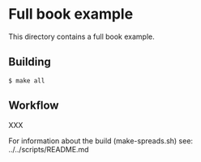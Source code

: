 Full book example
=================

This directory contains a full book example.



Building
--------

```shell
$ make all
```


Workflow
--------

XXX


For information about the build (make-spreads.sh) see: ../../scripts/README.md


<!-- vim:set ts=4 sw=4 nowrap : -->
